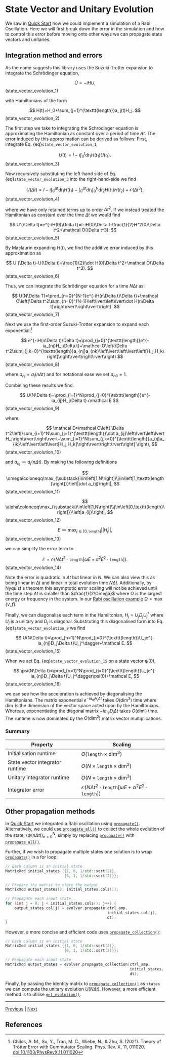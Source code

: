 # State Vector and Unitary Evolution

We saw in [Quick Start](getting_started.md#quick-start) how we could implement a simulation of a Rabi Oscillation. Here we will first break down the error in the simulation and how to control this error before moving onto other ways we can propagate state vectors and unitaries.

## Integration method and errors

As the name suggests this library uses the Suzuki-Trotter expansion to integrate the Schrödinger equation,

$$
\dot U=-iHU,
$$(state_vector_evolution_1)

with Hamiltonians of the form

$$
H(t)=H_0+\sum_{j=1}^{\texttt{length}}a_j(t)H_j.
$$(state_vector_evolution_2)

The first step we take to integrating the Schrödinger equation is approximating the Hamiltonian as constant over a period of time $\Delta t$. The error induced by this approximation can be derived as follows: First, integrate Eq. {eq}`state_vector_evolution_1`,

$$
U(t)=I-i\int_0^t\textrm{d}t_1H(t_1)U(t_1).
$$(state_vector_evolution_3)

Now recursively substituting the left-hand side of Eq. {eq}`state_vector_evolution_3` into the right-hand-side we find

$$
U(\Delta t)=I-i\int_0^{\Delta t}\textrm{d}t_1H(t_1)-\int_0^{\Delta t}\textrm{d}t_1\int_0^{t_1}\textrm{d}t_2H(t_1)H(t_2)+\mathcal O(\Delta t^3),
$$(state_vector_evolution_4)

where we have only retained terms up to order $\Delta t^2$. If we instead treated the Hamiltonian as constant over the time $\Delta t$ we would find

$$
U'(\Delta t)=e^{-iH(0)\Delta t}=I-iH(0)\Delta t-\frac{1}{2}H^2(0)\Delta t^2+\mathcal O(\Delta t^3).
$$(state_vector_evolution_5)

By Maclaurin expanding $H(t)$, we find the additive error induced by this approximation as

$$
U'(\Delta t)-U(\Delta t)=\frac{1}{2}i\dot H(0)\Delta t^2+\mathcal O(\Delta t^3).
$$(state_vector_evolution_6)

Thus, we can integrate the Schrödinger equation for a time $N\Delta t$ as:

$$
U(N\Delta T)=\prod_{n=0}^{N-1}e^{-iH(n\Delta t)\Delta t}+\mathcal O\left(\Delta t^2\sum_{n=0}^{N-1}\left\lvert\left\lvert\dot H(n\Delta t)\right\rvert\right\rvert\right).
$$(state_vector_evolution_7)

Next we use the first-order Suzuki-Trotter expansion to expand each exponential:[^1]

$$
e^{-iH(n\Delta t)\Delta t}=\prod_{j=0}^{\texttt{length}}e^{-ia_{nj}H_j\Delta t}+\mathcal O\left(\Delta t^2\sum_{j,k=0}^{\texttt{length}}a_{nj}a_{nk}\left\lvert\left\lvert\left[H_j,H_k\right]\right\rvert\right\rvert\right)
$$(state_vector_evolution_8)

where $a_{nj}=a_j(n\Delta t)$ and for notational ease we set $a_{n0}=1$.

Combining these results we find:

$$
U(N\Delta t)=\prod_{i=1}^N\prod_{j=0}^{\texttt{length}}e^{-ia_{ij}H_j\Delta t}+\mathcal E
$$(state_vector_evolution_9)

where

$$
\mathcal E=\mathcal O\left(
    \Delta t^2\left[\sum_{i=1}^N\sum_{j=1}^{\texttt{length}}\dot a_{ij}\left\lvert\left\lvert H_j\right\rvert\right\rvert+\sum_{i=1}^N\sum_{j,k=0}^{\texttt{length}}a_{ij}a_{ik}\left\lvert\left\lvert[H_j,H_k]\right\rvert\right\rvert\right]
    \right),
$$(state_vector_evolution_10)

and $\dot a_{nj}\coloneqq\dot a_j(n\Delta t)$. By making the following definitions

$$
\omega\coloneqq\max_{\substack{i\in\left[1,N\right]\\j\in\left[1,\texttt{length}\right]}}\left|\dot a_{ij}\right|,
$$(state_vector_evolution_11)

$$
\alpha\coloneqq\max_{\substack{i\in\left[1,N\right]\\j\in\left[0,\texttt{length}\right]}}\left|a_{ij}\right|,
$$(state_vector_evolution_12)

$$
E\coloneqq\max_{j\in\left[0,\texttt{length}\right]}\left\lvert\left\lvert H_j\right\rvert\right\rvert,
$$(state_vector_evolution_13)

we can simplify the error term to

$$
\mathcal E=\mathcal O\left(N\Delta t^2\cdot\texttt{length}\left[\omega E+\alpha^2E^2\cdot \texttt{length}\right]\right).
$$(state_vector_evolution_14)

Note the error is quadratic in $\Delta t$ but linear in $N$. We can also view this as being linear in $\Delta t$ and linear in total evolution time $N\Delta t$. Additionally, by Nyquist's theorem this asymptotic error scaling will not be achieved until the time step $\Delta t$ is smaller than $\frac{1}{2\Omega}$ where $\Omega$ is the largest energy or frequency in the system. In our [Rabi oscillation example](getting_started.md#quick-start) $\Omega=\max\left\{v,f\right\}$.

Finally, we can diagonalise each term in the Hamiltonian, $H_j=U_jD_jU_j^\dagger$ where $U_j$ is a unitary and $D_j$ is diagonal. Substituting this diagonalised form into Eq. {eq}`state_vector_evolution_9` we find

$$
U(N\Delta t)=\prod_{n=1}^N\prod_{j=0}^{\texttt{length}}U_je^{-ia_{nj}D_j\Delta t}U_j^\dagger+\mathcal E.
$$(state_vector_evolution_15)

When we act Eq. {eq}`state_vector_evolution_15` on a state vector $\psi(0)$,

$$
\psi(N\Delta t)=\prod_{n=1}^N\prod_{j=0}^{\texttt{length}}U_je^{-ia_{nj}D_j\Delta t}U_j^\dagger\psi(0)+\mathcal E,
$$(state_vector_evolution_16)

we can see how the acceleration is achieved by diagonalising the Hamiltonians. The matrix exponential $e^{-ia_{nj}H_j\Delta t}$ takes $O(\dim^3)$ time where $\dim$ is the dimension of the vector space acted upon by the Hamiltonians. Whereas, exponentiating the diagonal matrix $-ia_{nj}D_j\Delta t$ takes $O(\dim)$ time. The runtime is now dominated by the $O(\dim^2)$ matrix vector multiplications.

### Summary

| Property               | Scaling                                                                               |
| ---------------------- | ------------------------------------------------------------------------------------- |
| Initialisation runtime | $O(\texttt{length}\times\dim^3)$                                                      |
| State vector integrator runtime     | $O(N\times\texttt{length}\times\dim^2)$                                               |
| Unitary integrator runtime     | $O(N\times\texttt{length}\times\dim^3)$                                               |
| Integrator error       | $\mathcal O\left(N\Delta t^2\cdot\texttt{length}\left[\omega E+\alpha^2E^2\cdot\texttt{length}\right]\right)$ |

## Other propagation methods

In [Quick Start](getting_started.md#quick-start) we integrated a Rabi oscillation using [``propagate()``](../reference/structSuzuki__Trotter__Evolver_1_1UnitaryEvolver.rst#_CPPv4N22Suzuki_Trotter_Evolver14UnitaryEvolver9propagateE7DMatrixI7Dynamic6n_ctrlE7DMatrixI3dimXL1EEEd). Alternatively, we could use [``propagate_all()``](../reference/structSuzuki__Trotter__Evolver_1_1UnitaryEvolver.rst#_CPPv4N22Suzuki_Trotter_Evolver14UnitaryEvolver13propagate_allE7DMatrixI7Dynamic6n_ctrlE7DMatrixI3dimXL1EEEd) to collect the whole evolution of the state, $\left(\psi(n\Delta t)\right)_{n=0}^N$, simply by replacing [``propagate()``](../reference/structSuzuki__Trotter__Evolver_1_1UnitaryEvolver.rst#_CPPv4N22Suzuki_Trotter_Evolver14UnitaryEvolver9propagateE7DMatrixI7Dynamic6n_ctrlE7DMatrixI3dimXL1EEEd) with [``propagate_all()``](../reference/structSuzuki__Trotter__Evolver_1_1UnitaryEvolver.rst#_CPPv4N22Suzuki_Trotter_Evolver14UnitaryEvolver13propagate_allE7DMatrixI7Dynamic6n_ctrlE7DMatrixI3dimXL1EEEd).

Further, if we wish to propagate multiple states one solution is to wrap [``propagate()``](../reference/structSuzuki__Trotter__Evolver_1_1UnitaryEvolver.rst#_CPPv4N22Suzuki_Trotter_Evolver14UnitaryEvolver9propagateE7DMatrixI7Dynamic6n_ctrlE7DMatrixI3dimXL1EEEd) in a for loop:

```cpp
// Each column is an initial state
MatrixXcd initial_states {{1, 0, 1/std::sqrt(2)},
                          {0, 1, 1/std::sqrt(2)}};

// Prepare the matrix to store the output
MatrixXcd output_states(2, initial_states.cols());

// Propagate each input state
for (int j = 0; j < initial_states.cols(); j++) {
    output_states.col(j) = evolver.propagate(ctrl_amp,
                                             initial_states.col(j),
                                             dt);
}
```

However, a more concise and efficient code uses [``propagate_collection()``](../reference/structSuzuki__Trotter__Evolver_1_1UnitaryEvolver.rst#_CPPv4I_iEN22Suzuki_Trotter_Evolver14UnitaryEvolver20propagate_collectionE7DMatrixI3dim1lE7DMatrixI7Dynamic6n_ctrlE7DMatrixI3dim1lEd):

```cpp
// Each column is an initial state
MatrixXcd initial_states {{1, 0, 1/std::sqrt(2)},
                          {0, 1, 1/std::sqrt(2)}};

// Propagate each input state
MatrixXcd output_states = evolver.propagate_collection(ctrl_amp,
                                                       initial_states,
                                                       dt);
```

Finally, by passing the identity matrix to [``propagate_collection()``](../reference/structSuzuki__Trotter__Evolver_1_1UnitaryEvolver.rst#_CPPv4I_iEN22Suzuki_Trotter_Evolver14UnitaryEvolver20propagate_collectionE7DMatrixI3dim1lE7DMatrixI7Dynamic6n_ctrlE7DMatrixI3dim1lEd) as `states` we can compute the unitary evolution $U(N\Delta t)$. However, a more efficient method is to utilise [``get_evolution()``](../reference/structSuzuki__Trotter__Evolver_1_1UnitaryEvolver.rst#_CPPv4I_iEN22Suzuki_Trotter_Evolver14UnitaryEvolver20propagate_collectionE7DMatrixI3dim1lE7DMatrixI7Dynamic6n_ctrlE7DMatrixI3dim1lEd).

---
[Previous](getting_started.md) | [Next](switching_function.md)


## References

[^1]: Childs, A. M., Su, Y., Tran, M. C., Wiebe, N., & Zhu, S. (2021). Theory of Trotter Error with Commutator Scaling. Phys. Rev. X, 11, 011020. [doi:10.1103/PhysRevX.11.011020](https://www.doi.org/10.1103/PhysRevX.11.011020)